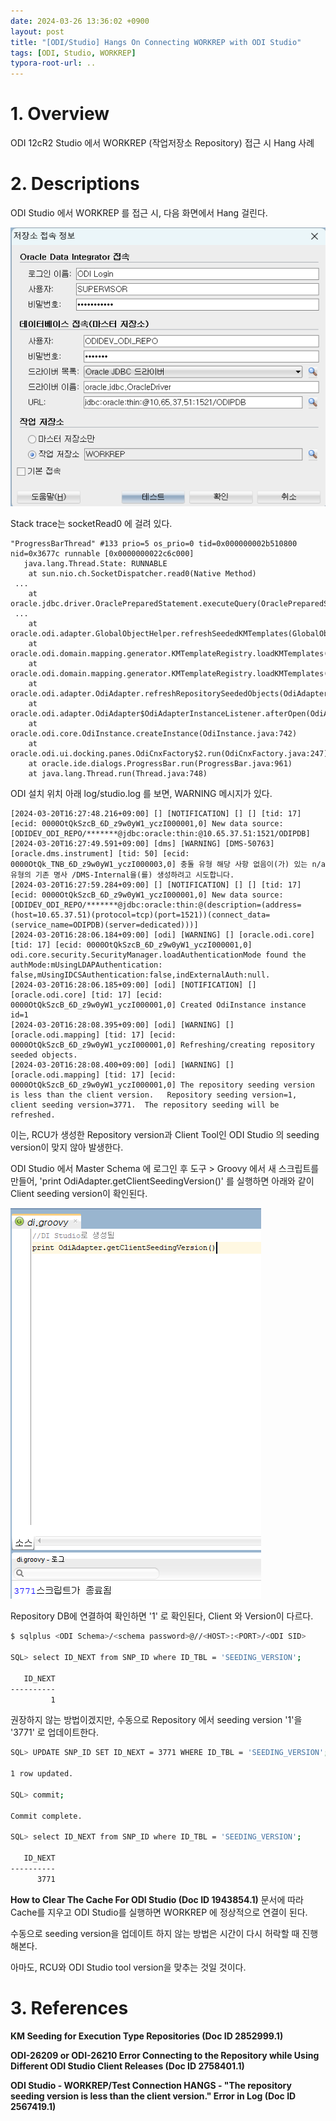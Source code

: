 ```yaml
---
date: 2024-03-26 13:36:02 +0900
layout: post
title: "[ODI/Studio] Hangs On Connecting WORKREP with ODI Studio"
tags: [ODI, Studio, WORKREP]
typora-root-url: ..
---
```


# 1. Overview

ODI  12cR2 Studio 에서 WORKREP (작업저장소 Repository) 접근 시 Hang 사례





# 2. Descriptions

ODI Studio 에서 WORKREP 를 접근 시, 다음 화면에서 Hang 걸린다.

![image-20240320163358542](/../assets/posts/images/Hangs-On-Connecting-WORKREP/image-20240320163358542.png)





Stack trace는 socketRead0 에 걸려 있다.

```
"ProgressBarThread" #133 prio=5 os_prio=0 tid=0x000000002b510800 nid=0x3677c runnable [0x0000000022c6c000]
   java.lang.Thread.State: RUNNABLE
	at sun.nio.ch.SocketDispatcher.read0(Native Method)
 ...
	at oracle.jdbc.driver.OraclePreparedStatement.executeQuery(OraclePreparedStatement.java:3766)
 ...
	at oracle.odi.adapter.GlobalObjectHelper.refreshSeededKMTemplates(GlobalObjectHelper.java:382)
	at oracle.odi.domain.mapping.generator.KMTemplateRegistry.loadKMTemplates(KMTemplateRegistry.java:309)
	at oracle.odi.domain.mapping.generator.KMTemplateRegistry.loadKMTemplates(KMTemplateRegistry.java:267)
	at oracle.odi.adapter.OdiAdapter.refreshRepositorySeededObjects(OdiAdapter.java:562)
	at oracle.odi.adapter.OdiAdapter$OdiAdapterInstanceListener.afterOpen(OdiAdapter.java:261)
	at oracle.odi.core.OdiInstance.createInstance(OdiInstance.java:742)
	at oracle.odi.ui.docking.panes.OdiCnxFactory$2.run(OdiCnxFactory.java:247)
	at oracle.ide.dialogs.ProgressBar.run(ProgressBar.java:961)
	at java.lang.Thread.run(Thread.java:748)
```





ODI 설치 위치 아래 log/studio.log 를 보면, WARNING 메시지가 있다.

```
[2024-03-20T16:27:48.216+09:00] [] [NOTIFICATION] [] [] [tid: 17] [ecid: 0000OtQkSzcB_6D_z9w0yW1_yczI000001,0] New data source: [ODIDEV_ODI_REPO/*******@jdbc:oracle:thin:@10.65.37.51:1521/ODIPDB]
[2024-03-20T16:27:49.591+09:00] [dms] [WARNING] [DMS-50763] [oracle.dms.instrument] [tid: 50] [ecid: 0000OtQk_TNB_6D_z9w0yW1_yczI000003,0] 충돌 유형 해당 사항 없음이(가) 있는 n/a 유형의 기존 명사 /DMS-Internal을(를) 생성하려고 시도합니다.
[2024-03-20T16:27:59.284+09:00] [] [NOTIFICATION] [] [] [tid: 17] [ecid: 0000OtQkSzcB_6D_z9w0yW1_yczI000001,0] New data source: [ODIDEV_ODI_REPO/*******@jdbc:oracle:thin:@(description=(address=(host=10.65.37.51)(protocol=tcp)(port=1521))(connect_data=(service_name=ODIPDB)(server=dedicated)))]
[2024-03-20T16:28:06.184+09:00] [odi] [WARNING] [] [oracle.odi.core] [tid: 17] [ecid: 0000OtQkSzcB_6D_z9w0yW1_yczI000001,0] odi.core.security.SecurityManager.loadAuthenticationMode found the authMode:mUsingLDAPAuthentication: false,mUsingIDCSAuthentication:false,indExternalAuth:null.
[2024-03-20T16:28:06.185+09:00] [odi] [NOTIFICATION] [] [oracle.odi.core] [tid: 17] [ecid: 0000OtQkSzcB_6D_z9w0yW1_yczI000001,0] Created OdiInstance instance id=1
[2024-03-20T16:28:08.395+09:00] [odi] [WARNING] [] [oracle.odi.mapping] [tid: 17] [ecid: 0000OtQkSzcB_6D_z9w0yW1_yczI000001,0] Refreshing/creating repository seeded objects.
[2024-03-20T16:28:08.400+09:00] [odi] [WARNING] [] [oracle.odi.mapping] [tid: 17] [ecid: 0000OtQkSzcB_6D_z9w0yW1_yczI000001,0] The repository seeding version is less than the client version.   Repository seeding version=1, client seeding version=3771.  The repository seeding will be refreshed.
```





이는, RCU가 생성한 Repository version과 Client Tool인 ODI Studio 의 seeding version이 맞지 않아 발생한다.



ODI Studio 에서 Master Schema 에 로그인 후 도구 > Groovy 에서 새 스크립트를 만들어, 'print OdiAdapter.getClientSeedingVersion()' 를 실행하면 아래와 같이 Client seeding version이 확인된다.

![image-20240321155434586](/../assets/posts/images/Hangs-On-Connecting-WORKREP/image-20240321155434586.png)





Repository DB에 연결하여 확인하면 '1' 로 확인된다, Client 와 Version이 다르다.

```sh
$ sqlplus <ODI Schema>/<schema password>@//<HOST>:<PORT>/<ODI SID>

SQL> select ID_NEXT from SNP_ID where ID_TBL = 'SEEDING_VERSION';

   ID_NEXT
----------
         1
```





권장하지 않는 방법이겠지만, 수동으로 Repository 에서 seeding version '1'을 '3771' 로 업데이트한다.

```sh
SQL> UPDATE SNP_ID SET ID_NEXT = 3771 WHERE ID_TBL = 'SEEDING_VERSION';

1 row updated.

SQL> commit;

Commit complete.

SQL> select ID_NEXT from SNP_ID where ID_TBL = 'SEEDING_VERSION';

   ID_NEXT
----------
      3771
```





**How to Clear The Cache For ODI Studio (Doc ID 1943854.1)** 문서에 따라 Cache를 지우고 ODI Studio를 실행하면 WORKREP 에 정상적으로 연결이 된다.



수동으로 seeding version을 업데이트 하지 않는 방법은 시간이 다시 허락할 때 진행해본다.

아마도, RCU와 ODI Studio tool version을 맞추는 것일 것이다.





# 3. References

**KM Seeding for Execution Type Repositories (Doc ID 2852999.1)**

**ODI-26209 or ODI-26210 Error Connecting to the Repository while Using Different ODI Studio Client Releases (Doc ID 2758401.1)**

**ODI Studio - WORKREP/Test Connection HANGS - "The repository seeding version is less than the client version." Error in Log (Doc ID 2567419.1)**
